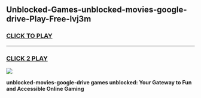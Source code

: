 
## Unblocked-Games-unblocked-movies-google-drive-Play-Free-lvj3m
<h3>
<a href="https://premium76.site?title=unblocked-movies-google-drive&ref=21A">CLICK TO PLAY</a></h3>
<hr>

<h3>
<a href="https://premium76.site?title=unblocked-movies-google-drive&ref=21A">CLICK 2 PLAY</a>
  
</h3>

<a href="https://premium76.site?title=unblocked-movies-google-drive&ref=21A"><img src="https://clearcache.store/games.png"></a>


**unblocked-movies-google-drive games unblocked: Your Gateway to Fun and Accessible Online Gaming**

